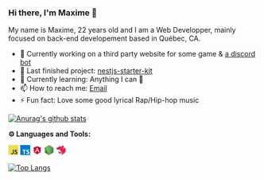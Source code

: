### Hi there, I'm Maxime 👋

<!--
**MaxGendron/maxgendron** using https://github.com/anuraghazra/github-readme-stats#top-languages-card
-->

My name is Maxime, 22 years old and I am a Web Developper, mainly focused on back-end developement based in Québec, CA.

- 🚧 Currently working on a third party website for some game & [a discord bot](https://github.com/MaxGendron/DBot)
- 🔭 Last finished project: [nestjs-starter-kit](https://github.com/MaxGendron/nestjs-starter-kit)
- 🌱 Currently learning: Anything I can 🎈
- 📫 How to reach me: [Email](mailto:maxgendronsubmission@gmail.com)
- ⚡ Fun fact: Love some good lyrical Rap/Hip-hop music

[![Anurag's github stats](https://github-readme-stats.vercel.app/api?username=maxgendron&count_private=true&show_icons=true=&theme=onedark)](https://github.com/anuraghazra/github-readme-stats)

**⚙ Languages and Tools:**

<code><img height="20" src="https://raw.githubusercontent.com/github/explore/80688e429a7d4ef2fca1e82350fe8e3517d3494d/topics/javascript/javascript.png"></code>
<code><img height="20" src="https://raw.githubusercontent.com/github/explore/80688e429a7d4ef2fca1e82350fe8e3517d3494d/topics/typescript/typescript.png"></code>
<code><img height="20" src="https://raw.githubusercontent.com/github/explore/80688e429a7d4ef2fca1e82350fe8e3517d3494d/topics/angular/angular.png"></code>
<code><img height="20" src="https://raw.githubusercontent.com/github/explore/80688e429a7d4ef2fca1e82350fe8e3517d3494d/topics/nodejs/nodejs.png"></code>
<code><img height="20" src="https://raw.githubusercontent.com/github/explore/37c71fdca4e12086faf8c7009793d2eb588c914e/topics/nestjs/nestjs.png"></code>

[![Top Langs](https://github-readme-stats.vercel.app/api/top-langs/?username=maxgendron&layout=compact&theme=onedark)](https://github.com/anuraghazra/github-readme-stats)
